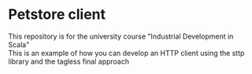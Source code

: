 # Petstore client

This repository is for the university course "Industrial Development in Scala"
<br/> This is an example of how you can develop an HTTP client using the sttp library and the tagless final approach
